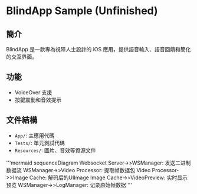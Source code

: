 # BlindApp Sample (Unfinished)

## 簡介
BlindApp 是一款專為視障人士設計的 iOS 應用，提供語音輸入、語音回饋和簡化的交互界面。

## 功能
- VoiceOver 支援
- 按鍵震動和音效提示

## 文件結構
- `App/`: 主應用代碼
- `Tests/`: 單元測試代碼
- `Resources/`: 圖片、音效等資源文件

'''mermaid
sequenceDiagram
    Websocket Server->>WSManager: 发送二进制数据流
    WSManager->>Video Processor: 提取帧数据包
    Video Processor->>Image Cache: 解码后的UIImage
    Image Cache->>VideoPreview: 实时显示预览
    WSManager->>LogManager: 记录原始帧数据
'''
